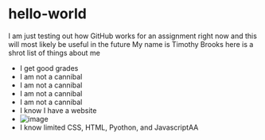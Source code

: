 # hello-world
I am just testing out how GitHub works for an assignment right now and this will most likely be useful in the future
My name is Timothy Brooks here is a shrot list of things about me
- I get good grades
- I am not a cannibal
- I am not a cannibal
- I am not a cannibal
- I am not a cannibal
- I know I have a website
- ![image](https://github.com/TimothyB123/hello-world/assets/144724816/e9c830ea-277b-4680-bb76-eb3d2e0301e3)
- I know limited CSS, HTML, Pyothon, and JavascriptAA
